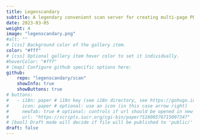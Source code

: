 ```yaml
---
title: Legenscandary
subtitle: A legendary convenient scan server for creating multi-page PDFs automatically
date: 2023-03-05
weight: 4
image: "legenscandary.png"
#alt: ""
# [css] Background color of the gallery item.
color: "#fff"
# [css] Optional gallery item hover color to set it individually.
#hoverColor: "#fff"
# [map] Configure github specific options here:
github: 
    repo: "legenscandary/scan"
    showInfo: true
    showButtons: true
# buttons:
#   - i18n: paper # i18n key (see i18n directory, see https://gohugo.io/functions/i18n/)
#     icon: paper # optional: use an icon (in this case arrow right)
#     newTab: true # optional: controls if url should be opened in new tab
#     url: "https://scripts.iucr.org/cgi-bin/paper?S1600576715007347"
# [bool] Draft mode will decide if file will be published to 'public/' directory.
draft: false
---
```

